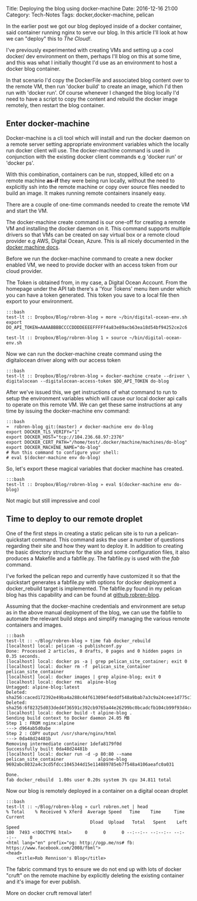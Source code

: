 Title: Deploying the blog using docker-machine
Date: 2016-12-16 21:00
Category: Tech-Notes
Tags: docker,docker-machine, pelican

In the earlier post we got our blog deployed inside of a docker container,
said container running nginx to serve our blog. In this article I'll look at
how we can "deploy" this to _The Cloud!_.

I've previously experimented with creating VMs and setting up a cool docker/
dev environment on them, perhaps I'll blog on this at some time, and this was
what I initially thought I'd use as an environment to host a docker blog
container. 

In that scenario I'd copy the DockerFile and associated blog
content over to the remote VM,
then run 'docker build' to create an image, which I'd then run with 'docker
run'. Of course whenever I changed the blog locally I'd need to have a script
to copy the content and rebuild the docker image remotely, then restart the
blog container.

## Enter docker-machine

Docker-machine is a cli tool which will install and run the docker daemon  on a
remote server setting appropriate environment variables which the locally run
docker client will use. The docker-machine command is used in conjunction with
the existing  docker client commands e.g 'docker run' or 'docker ps'.

With this combination, containers can be run, stopped, killed etc on a remote machine
**as-if** they were being run locally, without the need to explicitly ssh into the
remote machine or copy over source files needed to  build an image. It makes
running remote containers insanely easy.

There  are a couple of one-time commands needed to create the remote VM  and
start the VM.

The docker-machine create command is our one-off for creating a remote VM and
installing the docker daemon on it. This command supports multiple drivers so
that VMs can be created on say virtual box or a remote cloud provider e.g AWS,
Digital Ocean, Azure. This is all nicely documented in the 
<a href="https://docs.docker.com/machine/overview/" target="_blank">docker machine docs</a>.

Before we run the docker-machine command to create a new docker enabled VM, we
need to provide docker with an access token from our cloud provider.

The Token is obtained from, in my case, a Digital Ocean Account. From the homepage under
the API tab there's a 'Your Tokens' menu item  under which you can have a
token generated. This token you save to a local file then export to your
environment.

    :::bash
    test-lt :: Dropbox/Blog/robren-blog » more ~/bin/digital-ocean-env.sh
    export DO_API_TOKEN=AAAABBBBCCCCDDDDEEEEFFFFf4a83e89acb63ea18d54bf94252ce2c6

    test-lt :: Dropbox/Blog/robren-blog 1 » source ~/bin/digital-ocean-env.sh

Now we can run the docker-machine create command using the digitalocean driver
along with our access token

    :::bash
    test-lt :: Dropbox/Blog/robren-blog » docker-machine create --driver \
    digitalocean --digitalocean-access-token $DO_API_TOKEN do-blog

After we've issued this, we get instructions of what command to run to setup
the environment variables which will cause our local docker api calls to
operate on this remote VM. We can get these same instructions at any time by
issuing the docker-machine env command:

    :::bash
	➜  robren-blog git:(master) ✗ docker-machine env do-blog
	export DOCKER_TLS_VERIFY="1"
	export DOCKER_HOST="tcp://104.236.68.97:2376"
	export DOCKER_CERT_PATH="/home/test/.docker/machine/machines/do-blog"
	export DOCKER_MACHINE_NAME="do-blog"
	# Run this command to configure your shell:
	# eval $(docker-machine env do-blog)

So, let's export these magical variables that docker machine has created.

    :::bash
    test-lt :: Dropbox/Blog/robren-blog » eval $(docker-machine env do-blog)

Not  magic but still impressive and cool

## Time to deploy to our remote droplet

One of the first steps in  creating a static pelican site is to run a
pelican-quickstart command. This command asks the user a number of questions
regarding their site and how they want to deploy it. In addition to creating
the basic directory structure for the site and some configuration files, it also
produces a Makefile and a fabfile.py. The fabfile.py is used with the *fab* command. 

I've forked the pelican repo and currently have customized it so that the
quickstart generates a fabfile.py  with options for docker deployment a
docker_rebuild target is implemented. The fabfile.py found in my pelican blog
has this capability and can be found at <a href="https://github.com/robren/robren-blog/" target="_blank">github robren-blog</a>.
 
Assuming that the docker-machine credentials and environment are setup as in
the above manual deployment of the blog, we can use the fabfile to automate the
relevant build steps and simplify managing the various remote containers and
images.

    :::bash
	test-lt :: ~/Blog/robren-blog » time fab docker_rebuild
	[localhost] local: pelican -s publishconf.py
	Done: Processed 2 articles, 0 drafts, 0 pages and 0 hidden pages in 0.35 seconds.
	[localhost] local: docker ps -a | grep pelican_site_container; exit 0
	[localhost] local: docker rm -f  pelican_site_container
	pelican_site_container
	[localhost] local: docker images | grep alpine-blog; exit 0
	[localhost] local: docker rmi  alpine-blog
	Untagged: alpine-blog:latest
	Deleted: sha256:caced172392e49ba4a288c44f613094f4eddf548a9bab7a3c9a24ceee1d775c1
	Deleted: sha256:6f82325d033ded4f36591c392cb9765a44e26299bc0bcadcfb104cb99f93d4cc
	[localhost] local: docker build -t alpine-blog .
	Sending build context to Docker daemon 24.05 MB
	Step 1 : FROM nginx:alpine
	---> d964ab5d0abe
	Step 2 : COPY output /usr/share/nginx/html
	---> 0da48d24481b
	Removing intermediate container 1defa8179f0d
	Successfully built 0da48d24481b
	[localhost] local: docker run -d -p 80:80 --name pelican_site_container             alpine-blog
	9692abc8032a4c3cd5fdcc1045344d15e114889785eb7f548a4106aeafc0a031

	Done.
	fab docker_rebuild  1.00s user 0.20s system 3% cpu 34.811 total

Now our blog is remotely deployed in a container on a digital ocean droplet

    :::bash
	test-lt :: ~/Blog/robren-blog » curl robren.net | head
	% Total    % Received % Xferd  Average Speed   Time    Time     Time  Current
									Dload  Upload   Total   Spent    Left  Speed
	100  7493 <!DOCTYPE html>     0      0      0 --:--:-- --:--:-- --:--:--     0
	<html lang="en" prefix="og: http://ogp.me/ns# fb: https://www.facebook.com/2008/fbml">
	<head>
		<title>Rob Rennison's Blog</title>
 
The fabric command trys to ensure we do not end up with lots of docker "cruft"
on the remote machine by explicitly deleting the existing container and it's
image for ever publish.

More on docker cruft removal later!
